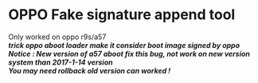 # OPPO Fake signature append tool
Only worked on oppo r9s/a57    
***trick oppo aboot loader make it consider boot image signed by oppo***    
***Notice : New version of a57 aboot fix this bug, not work on new version system than 2017-1-14 version***    
***You may need rollback old version can worked !***    
